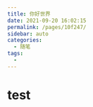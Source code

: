 ```yaml
---
title: 你好世界
date: 2021-09-20 16:02:15
permalink: /pages/10f247/
sidebar: auto
categories:
  - 随笔
tags:
  - 
---
```

# test